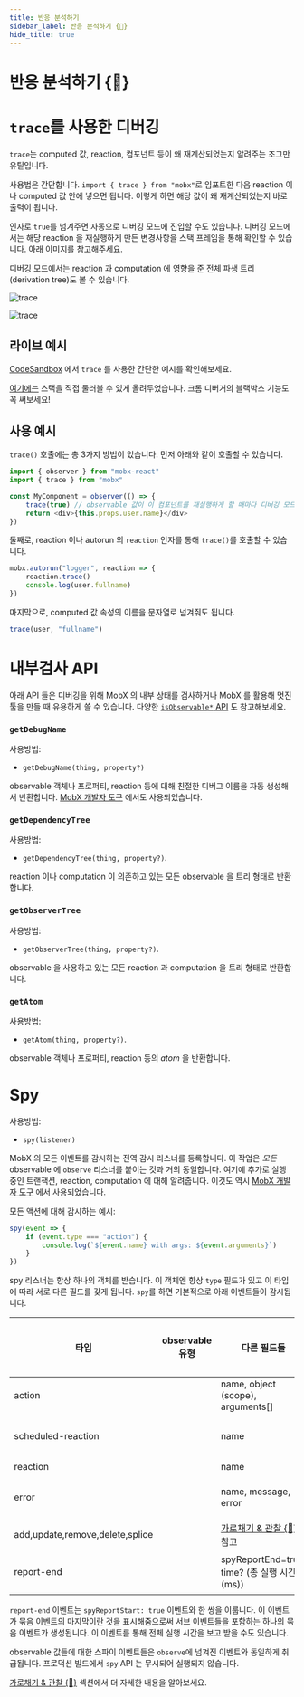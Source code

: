 ```yaml
---
title: 반응 분석하기
sidebar_label: 반응 분석하기 {🚀}
hide_title: true
---
```


<script async type="text/javascript" src="//cdn.carbonads.com/carbon.js?serve=CEBD4KQ7&placement=mobxjsorg" id="_carbonads_js"></script>

# 반응 분석하기 {🚀}

# `trace`를 사용한 디버깅

`trace`는 computed 값, reaction, 컴포넌트 등이 왜 재계산되었는지 알려주는 조그만 유틸입니다.

사용법은 간단합니다. `import { trace } from "mobx"`로 임포트한 다음 reaction 이나 computed 값 안에 넣으면 됩니다.
이렇게 하면 해당 값이 왜 재계산되었는지 바로 출력이 됩니다.

인자로 `true`를 넘겨주면 자동으로 디버깅 모드에 진입할 수도 있습니다.
디버깅 모드에서는 해당 reaction 을 재실행하게 만든 변경사항을 스택 프레임을 통해 확인할 수 있습니다. 아래 이미지를 참고해주세요.

디버깅 모드에서는 reaction 과 computation 에 영향을 준 전체 파생 트리(derivation tree)도 볼 수 있습니다.

![trace](assets/trace-tips2.png)

![trace](assets/trace.gif)

## 라이브 예시

[CodeSandbox](https://codesandbox.io/s/trace-dnhbz?file=/src/index.js:309-338) 에서 `trace` 를 사용한 간단한 예시를 확인해보세요.

[여기에는](https://csb-nr58ylyn4m-hontnuliaa.now.sh/) 스택을 직접 둘러볼 수 있게 올려두었습니다.
크롬 디버거의 블랙박스 기능도 꼭 써보세요!

## 사용 예시

`trace()` 호출에는 총 3가지 방법이 있습니다. 먼저 아래와 같이 호출할 수 있습니다.

```javascript
import { observer } from "mobx-react"
import { trace } from "mobx"

const MyComponent = observer(() => {
    trace(true) // observable 값이 이 컴포넌트를 재실행하게 할 때마다 디버깅 모드로 진입합니다.
    return <div>{this.props.user.name}</div>
})
```

둘째로, reaction 이나 autorun 의 `reaction` 인자를 통해 `trace()`를 호출할 수 있습니다.

```javascript
mobx.autorun("logger", reaction => {
    reaction.trace()
    console.log(user.fullname)
})
```

마지막으로, computed 값 속성의 이름을 문자열로 넘겨줘도 됩니다.

```javascript
trace(user, "fullname")
```

# 내부검사 API

아래 API 들은 디버깅을 위해 MobX 의 내부 상태를 검사하거나 MobX 를 활용해 멋진 툴을 만들 때 유용하게 쓸 수 있습니다.
다양한 [`isObservable*` API](api.md#isobservable) 도 참고해보세요.

### `getDebugName`

사용방법:

-   `getDebugName(thing, property?)`

observable 객체나 프로퍼티, reaction 등에 대해 친절한 디버그 이름을 자동 생성해서 반환합니다. [MobX 개발자 도구](https://github.com/mobxjs/mobx-devtools) 에서도 사용되었습니다.

### `getDependencyTree`

사용방법:

-   `getDependencyTree(thing, property?)`.

reaction 이나 computation 이 의존하고 있는 모든 observable 을 트리 형태로 반환합니다.

### `getObserverTree`

사용방법:

-   `getObserverTree(thing, property?)`.

observable 을 사용하고 있는 모든 reaction 과 computation 을 트리 형태로 반환합니다.

### `getAtom`

사용방법:

-   `getAtom(thing, property?)`.

observable 객체나 프로퍼티, reaction 등의 _atom_ 을 반환합니다.

# Spy

사용방법:

-   `spy(listener)`

MobX 의 모든 이벤트를 감시하는 전역 감시 리스너를 등록합니다.
이 작업은 _모든_ observable 에 `observe` 리스너를 붙이는 것과 거의 동일합니다. 여기에 추가로 실행 중인 트랜잭션, reaction, computation 에 대해 알려줍니다.
이것도 역시 [MobX 개발자 도구](https://github.com/mobxjs/mobx-devtools) 에서 사용되었습니다.

모든 액션에 대해 감시하는 예시:

```javascript
spy(event => {
    if (event.type === "action") {
        console.log(`${event.name} with args: ${event.arguments}`)
    }
})
```

spy 리스너는 항상 하나의 객체를 받습니다. 이 객체엔 항상 `type` 필드가 있고 이 타입에 따라 서로 다른 필드를 갖게 됩니다. `spy`를 하면 기본적으로 아래 이벤트들이 감시됩니다.

| 타입                            | observable 유형 | 다른 필드들                                                   | 중첩 여부 |
| ------------------------------- | -------------- | -------------------------------------------------------------- | ------ |
| action                          |                | name, object (scope), arguments[]                              | 예    |
| scheduled-reaction              |                | name                                                           | 아니오     |
| reaction                        |                | name                                                           | 예    |
| error                           |                | name, message, error                                           | 아니오     |
| add,update,remove,delete,splice |                | [가로채기 & 관찰 {🚀}](intercept-and-observe.md) 참고 | 예    |
| report-end                      |                | spyReportEnd=true, time? (총 실행 시간(ms))          | 아니오     |

`report-end` 이벤트는 `spyReportStart: true` 이벤트와 한 쌍을 이룹니다.
이 이벤트가 묶음 이벤트의 마지막이란 것을 표시해줌으로써 서브 이벤트들을 포함하는 하나의 묶음 이벤트가 생성됩니다.
이 이벤트를 통해 전체 실행 시간을 보고 받을 수도 있습니다.

observable 값들에 대한 스파이 이벤트들은 `observe`에 넘겨진 이벤트와 동일하게 취급됩니다.
프로덕션 빌드에서 `spy` API 는 무시되어 실행되지 않습니다.

[가로채기 & 관찰 {🚀}](intercept-and-observe.md#event-overview) 섹션에서 더 자세한 내용을 알아보세요.
